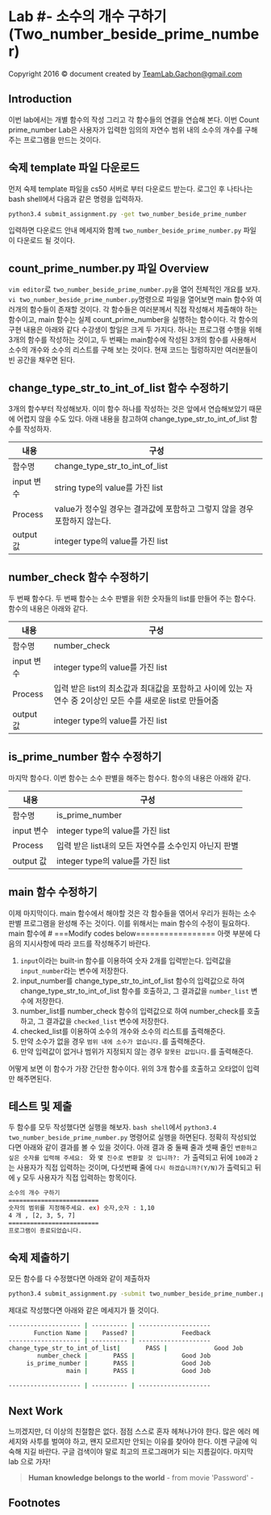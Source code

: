 Lab #- 소수의 개수 구하기 (Two_number_beside_prime_number)
======================================
Copyright 2016 © document created by TeamLab.Gachon@gmail.com


## Introduction
이번 lab에서는 개별 함수의 작성 그리고 각 함수들의 연결을 연습해 본다. 
이번 Count prime_number Lab은 사용자가 입력한 임의의 자연수 범위 내의 소수의 개수를 구해주는 프로그램을 만드는 것이다.


## 숙제 template 파일 다운로드
먼저 숙제 template 파일을 cs50 서버로 부터 다운로드 받는다. 로그인 후 나타나는 bash shell에서 다음과 같은 명령을 입력하자.
```bash
python3.4 submit_assignment.py -get two_number_beside_prime_number
```  
입력하면 다운로드 안내 메세지와 함께 `two_number_beside_prime_number.py` 파일이 다운로드 될 것이다. 


## count_prime_number.py 파일 Overview

`vim editor`로 `two_number_beside_prime_number.py`을 열어 전체적인 개요를 보자. `vi two_number_beside_prime_number.py`명령으로 파일을 열어보면 main 함수와 여러개의 함수들이 존재할 것이다. 각 함수들은 여러분께서 직접 작성해서 제출해야 하는 함수이고, main 함수는 실제 count_prime_number을 실행하는 함수이다. 각 함수의 구현 내용은 아래와 같다
 수강생이 할일은 크게 두 가지다. 하나는 프로그램 수행을 위해 3개의 함수를 작성하는 것이고, 두 번째는 main함수에 작성된 3개의 함수를 사용해서 소수의 개수와 소수의 리스트를 구해 보는 것이다. 현재 코드는 헐렁하지만 여러분들이 빈 공간을 채우면 된다.


## change_type_str_to_int_of_list 함수 수정하기
3개의 함수부터 작성해보자. 이미 함수 하나를 작성하는 것은 앞에서 연습해보았기 때문에 어렵지 않을 수도 있다. 아래 내용을 참고하여 change_type_str_to_int_of_list 함수를 작성하자.

내용           | 구성 
--------       | ---
함수명      | change_type_str_to_int_of_list
input 변수  | string type의 value를 가진 list
Process     | value가 정수일 경우는 결과값에 포함하고 그렇지 않을 경우 포함하지 않는다.
output 값   | integer type의 value를 가진 list


## number_check 함수 수정하기
두 번째 함수다. 두 번째 함수는 소수 판별을 위한 숫자들의 list를 만들어 주는 함수다. 함수의 내용은 아래와 같다.

내용           | 구성 
--------       | ---
함수명      | number_check
input 변수  | integer type의 value를 가진 list
Process     | 입력 받은 list의 최소값과 최대값을 포함하고 사이에 있는 자연수 중 2이상인 모든 수를 새로운 list로 만들어줌
output 값   | integer type의 value를 가진 list


## is_prime_number 함수 수정하기
마지막 함수다. 이번 함수는 소수 판별을 해주는 함수다. 함수의 내용은 아래와 같다.

내용           | 구성 
--------       | ---
함수명      | is_prime_number
input 변수  | integer type의 value를 가진 list
Process     | 입력 받은 list내의 모든 자연수를 소수인지 아닌지 판별
output 값   | integer type의 value를 가진 list


## main 함수 수정하기
이제 마지막이다. main 함수에서 해야할 것은 각 함수들을 엮어서 우리가 원하는 소수 판별 프로그램을 완성해 주는 것이다. 이를 위해서는 main 함수의 수정이 필요하다. main 함수에 # ===Modify codes below================= 아랫 부분에 다음의 지시사항에 따라 코드를 작성해주기 바란다.
 
1. `input`이라는 built-in 함수를 이용하여 숫자 2개를 입력받는다. 입력값을 `input_number`라는 변수에 저장한다.
2. input_number를 change_type_str_to_int_of_list 함수의 입력값으로 하여 change_type_str_to_int_of_list 함수를 호출하고, 그 결과값을 `number_list` 변수에 저장한다.
3. number_list를 number_check 함수의 입력값으로 하여 number_check를 호출하고, 그 결과값을 `checked_list` 변수에 저장한다.
4. checked_list를 이용하여 소수의 개수와 소수의 리스트를 출력해준다.
5. 만약 소수가 없을 경우 `범위 내에 소수가 없습니다.`를 출력해준다.
6. 만약 입력값이 없거나 범위가 지정되지 않는 경우 `잘못된 값입니다.`를 출력해준다.

어떻게 보면 이 함수가 가장 간단한 함수이다. 위의 3개 함수를 호출하고 오타없이 입력만 해주면된다.


## 테스트 및 제출
두 함수를 모두 작성했다면 실행을 해보자. `bash shell`에서 `python3.4 two_number_beside_prime_number.py` 명령어로 실행을 하면된다. 정확히 작성되었다면 아래와 같이 결과를 볼 수 있을 것이다. 아래 결과 중 둘째 줄과 셋째 줄인 `변환하고 싶은 숫자를 입력해 주세요: ` 와 `몇 진수로 변환할 것 입니까?: `가 출력되고 뒤에 `100`과 `2`는 사용자가 직접 입력하는 것이며, 다섯번째 줄에 `다시 하겠습니까?(Y/N)`가 출력되고 뒤에 `y`  모두 사용자가 직접 입력하는 항목이다.
```bash
소수의 개수 구하기
=========================
숫자의 범위를 지정해주세요. ex) 숫자,숫자 : 1,10
4 개 , [2, 3, 5, 7]
=========================
프로그램이 종료되었습니다.
```


## 숙제 제출하기
모든 함수를 다 수정했다면 아래와 같이 제출하자
```bash
python3.4 submit_assignment.py -submit two_number_beside_prime_number.py
```

제대로 작성했다면 아래와 같은 메세지가 뜰 것이다.

```bash
-------------------- | ---------- | --------------------
       Function Name |    Passed? |             Feedback
-------------------- | ---------- | --------------------
change_type_str_to_int_of_list|       PASS |             Good Job
        number_check |       PASS |             Good Job
     is_prime_number |       PASS |             Good Job
                main |       PASS |             Good Job
    
-------------------- | ---------- | --------------------
```


## Next Work
느끼겠지만, 더 이상의 친절함은 없다. 점점 스스로 혼자 헤쳐나가야 한다. 많은 에러 메세지와 사투를 벌여야 하고, 왠지 모르지만 안되는 이유를 찾아야 한다. 이젠 구글에 익숙해 지길 바란다. 구글 검색이야 말로 최고의 프로그래머가 되는 지름길이다. 마지막 lab 으로 가자!

> **Human knowledge belongs to the world** - from movie 'Password' -


## Footnotes


